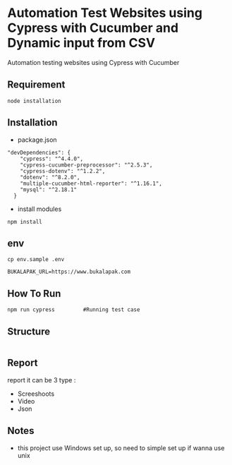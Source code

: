 # Automation Test Websites using Cypress with Cucumber and Dynamic input from CSV

Automation testing websites using Cypress with Cucumber


## Requirement
```
node installation
```

## Installation

- package.json
```
"devDependencies": {
    "cypress": "^4.4.0",
    "cypress-cucumber-preprocessor": "^2.5.3",
    "cypress-dotenv": "^1.2.2",
    "dotenv": "^8.2.0",
    "multiple-cucumber-html-reporter": "^1.16.1",
    "mysql": "^2.18.1"
  }
```

- install modules
```
npm install
```

## env

```
cp env.sample .env
```
```
BUKALAPAK_URL=https://www.bukalapak.com
```
    
## How To Run
```
npm run cypress         #Running test case
```

## Structure
```

```



## Report

report it can be 3 type :
- Screeshoots
- Video
- Json

## Notes
- this project use Windows set up, so need to simple set up if wanna use unix

